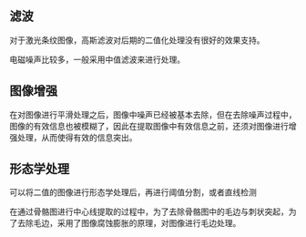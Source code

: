 ## 滤波
对于激光条纹图像，高斯滤波对后期的二值化处理没有很好的效果支持。

电磁噪声比较多，一般采用中值滤波来进行处理。

## 图像增强
在对图像进行平滑处理之后，图像中噪声已经被基本去除，但在去除噪声过程中，图像的有效信息也被模糊了，因此在提取图像中有效信息之前，还须对图像进行增强处理，从而使得有效的信息突出。
## 形态学处理
可以将二值的图像进行形态学处理后，再进行阈值分割，或者直线检测

在通过骨骼图进行中心线提取的过程中，为了去除骨骼图中的毛边与刺状突起，为了去除毛边，采用了图像腐蚀膨胀的原理，对图像进行毛边处理。

